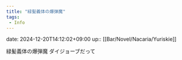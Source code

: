 ```yaml
---
title: "緑髪義体の爆弾魔"
tags:
 - Info
---
```


date: 2024-12-20T14:12:02+09:00
up:: [[Bar/Novel/Nacaria/Yuriskie]]

緑髪義体の爆弾魔
ダイジョーブだって